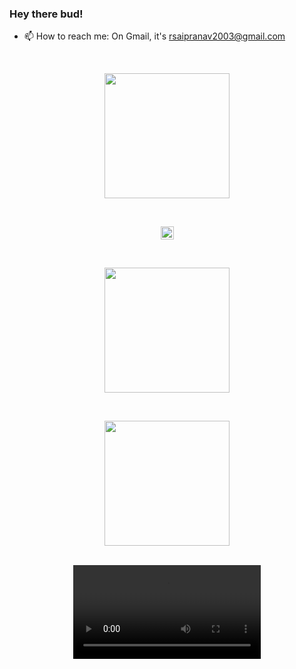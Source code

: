 
### Hey there bud!

- 📫 How to reach me: On Gmail, it's rsaipranav2003@gmail.com

<br>

<p align="center">
<img height=200 src="https://awesome-github-stats.azurewebsites.net/user-stats/pranavr2003?theme=tokyonight&Ring=DD2727&Border=13DD57&Text=DD2727"></img>
</p>

<br>

<p align="center">
<a href="https://github.com/pranavr2003">
  <img height=21 align="center" src="https://komarev.com/ghpvc/?username=pranavr2003&base=1618" />
</a>
</p>

<br>

<p align="center">
<a href="https://github.com/pranavr2003">
  <img height=200 align="center" src="https://github-readme-streak-stats.herokuapp.com/?user=pranavr2003&theme=dark" />
</a>
</p>
  
<br>

<p align="center">
<a href="https://github.com/pranavr2003">
  <img height=200 align="center" src="https://github-readme-stats.vercel.app/api/top-langs/?username=pranavr2003&size_weight=0&count_weight=0.9&hide=html,css&layout=compact&theme=transparent" />
</a>
</p>

<br>

<div align="center">
<video src="https://github.com/pranavr2003/pranavr2003/assets/56883253/9d313e8a-71b0-4f0d-b349-daf1148e76ca"/>
<div>

<!--

### Me summed up:

<div align="center">
<video src="https://github.com/pranavr2003/pranavr2003/assets/56883253/9d313e8a-71b0-4f0d-b349-daf1148e76ca"/>
<div>


<img src="https://github-readme-streak-stats.herokuapp.com/?user=pranavr2003"></img>

<img src="https://github-readme-streak-stats.herokuapp.com/?user=pranavr2003&theme=dark"></img>

<p align="center">
<img height=200 src="https://github-profile-trophy.vercel.app/?username=pranavr2003&theme=onedark"></img>
</p>

**pranavr2003/pranavr2003** is a ✨ _special_ ✨ repository because its `README.md` (this file) appears on your GitHub profile.

Here are some ideas to get you started:

- 🔭 I’m currently working on a blog search engine
- 🌱 I’m currently learning... well, everything!
- 👯 I’m looking to collaborate on cloud dev and web dev on local servers with Python!
- 🤔 I’m looking for help with Django! (is that asking too much?)
- 💬 Ask me about... myself (?)
- 📫 How to reach me: On Gmail, it's rsaipranav2003@gmail.com
- ⚡ Fun fact: I love Tottenham Hotspur
- ⚡ Another fun fact: I'm a soon-to-be college fresher! (is it a fun fact? advice only, please)
